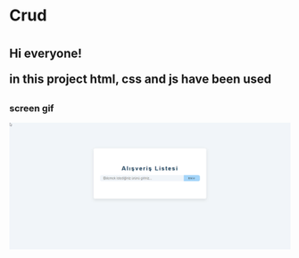 <h1> Crud <h1>

<h2>Hi everyone! 

in this project html, css and js have been used<h2>

<h3> screen gif </h3>

![](crud.gif)
